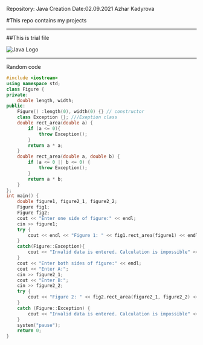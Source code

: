 Repository: Java
  Creation Date:02.09.2021
  Azhar Kadyrova 

#This repo contains my projects
***
##This is trial file


![Java Logo](https://www.geekandjob.com/uploads/wiki/f03eab0e2926595f84d8e8903a2c08adcd62320e.png)

___
Random code
```C++
#include <iostream>
using namespace std;
class Figure {
private:
	double length, width;
public:
	Figure() :length(0), width(0) {} // constructor
	class Exception {}; ///Exeption class
	double rect_area(double a) {
		if (a <= 0){
			throw Exception();
		}
		return a * a;
	}
	double rect_area(double a, double b) {
		if (a <= 0 || b <= 0) {
			throw Exception();
		}
		return a * b;
	}
};
int main() {
	double figure1, figure2_1, figure2_2;
	Figure fig1;
	Figure fig2;
	cout << "Enter one side of figure:" << endl;
	cin >> figure1;
	try {
		cout << endl << "Figure 1: " << fig1.rect_area(figure1) << endl;
	}
	catch(Figure::Exception){
		cout << "Invalid data is entered. Calculation is impossible" << endl;
	}
	cout << "Enter both sides of figure:" << endl;
	cout << "Enter A:";
	cin >> figure2_1;
	cout << "Enter B:";
	cin >> figure2_2;
	try {
		cout << "Figure 2: " << fig2.rect_area(figure2_1, figure2_2) << endl;
	}
	catch (Figure::Exception) {
		cout << "Invalid data is entered. Calculation is impossible" << endl;
	}
	system("pause");
	return 0;
}
```
